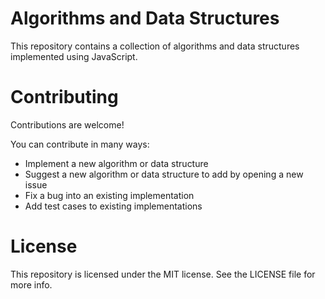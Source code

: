 # Algorithms and Data Structures

This repository contains a collection of algorithms and data structures implemented using JavaScript.

# Contributing

Contributions are welcome!

You can contribute in many ways:

- Implement a new algorithm or data structure
- Suggest a new algorithm or data structure to add by opening a new issue
- Fix a bug into an existing implementation
- Add test cases to existing implementations

# License

This repository is licensed under the MIT license. See the LICENSE file for more info.
